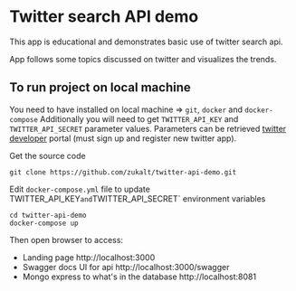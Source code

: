 # Twitter search API demo

This app is educational and demonstrates basic use of twitter search api.

App follows some topics discussed on twitter and visualizes the trends.



## To run project on local machine

You need to have installed on local machine => `git`, `docker` and `docker-compose`
Additionally you will need to get `TWITTER_API_KEY` and `TWITTER_API_SECRET` parameter values.
Parameters can be retrieved [twitter developer](https://developer.twitter.com) 
portal (must sign up and register new twitter app). 

Get the source code

    git clone https://github.com/zukalt/twitter-api-demo.git

Edit `docker-compose.yml` file to update TWITTER_API_KEY` and `TWITTER_API_SECRET` 
environment variables

    cd twitter-api-demo
    docker-compose up
    
Then open browser to access:
- Landing page http://localhost:3000
- Swagger docs UI for api http://localhost:3000/swagger
- Mongo express to what's in the database http://localhost:8081


